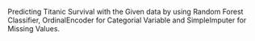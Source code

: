 Predicting Titanic Survival with the Given data by using Random Forest Classifier, OrdinalEncoder for Categorial Variable and SimpleImputer for Missing Values.
